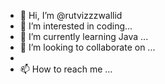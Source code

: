 - 👋 Hi, I’m @rutvizzzwallid
- 👀 I’m interested in coding...
- 🌱 I’m currently learning Java ...
- 💞️ I’m looking to collaborate on ...
- 
- 📫 How to reach me ...

<!---
rutvizzzwallid/rutvizzzwallid is a ✨ special ✨ repository because its `README.md` (this file) appears on your GitHub profile.
You can click the Preview link to take a look at your changes.
--->

